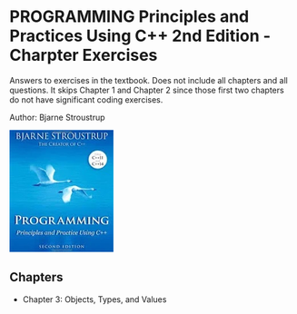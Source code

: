 # PROGRAMMING Principles and Practices Using C++ 2nd Edition - Charpter Exercises
Answers to exercises in the textbook. Does not include all chapters and all questions.
It skips Chapter 1 and Chapter 2 since those first two chapters do not have significant coding exercises.

Author: Bjarne Stroustrup

![Textbook Cover](img/bs-cplusplus.jpg)

## Chapters
- Chapter 3: Objects, Types, and Values